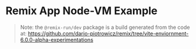 # Remix App Node-VM Example

> Note:
>  the `@remix-run/dev` package is a build generated from the code at:
>  https://github.com/dario-piotrowicz/remix/tree/vite-enviornment-6.0.0-alpha-experimentations
